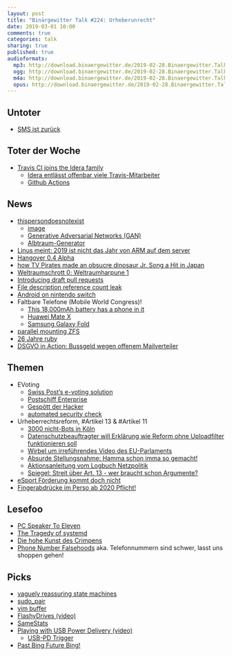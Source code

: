 ```yaml
---
layout: post
title: "Binärgewitter Talk #224: Urheberunrecht"
date: 2019-03-01 10:00
comments: true
categories: talk
sharing: true
published: true
audioformats:
  mp3: http://download.binaergewitter.de/2019-02-28.Binaergewitter.Talk.224.mp3
  ogg: http://download.binaergewitter.de/2019-02-28.Binaergewitter.Talk.224.ogg
  m4a: http://download.binaergewitter.de/2019-02-28.Binaergewitter.Talk.224.m4a
  opus: http://download.binaergewitter.de/2019-02-28.Binaergewitter.Talk.224.opus
---
```


## Untoter
- [SMS ist zurück]( https://www.theregister.co.uk/2019/02/20/sms_lives_omg/ )

## Toter der Woche
- [Travis CI joins the Idera family]( https://blog.travis-ci.com/2019-01-23-travis-ci-joins-idera-inc )
  * [Idera entlässt offenbar viele Travis-Mitarbeiter]( 
https://www.heise.de/developer/meldung/Folge-der-Uebernahme-Idera-entlaesst-offenbar-viele-Travis-Mitarbeiter-4315673.html )
  * [Github Actions]( https://github.com/features/actions )


## News
- [thispersondoesnotexist]( https://thispersondoesnotexist.com/ )
  * [image]( https://thispersondoesnotexist.com/image )
  * [Generative Adversarial Networks (GAN)]( https://www.lyrn.ai/2018/12/26/a-style-based-generator-architecture-for-generative-adversarial-networks/ )
  * [Albtraum-Generator]( http://i.imgur.com/Xr9x6hz.png )
- [Linus meint: 2019 ist nicht das Jahr von ARM auf dem server]( https://www.realworldtech.com/forum/?threadid=183440&curpostid=183486 )
- [Hangover 0.4 Alpha]( https://www.phoronix.com/scan.php?page=news_item&px=Hangover-0.4-Alpha-Released )
- [how TV Pirates made an obsucre dinosaur Jr. Song a Hit in Japan]( https://gizmodo.com/how-tv-pirates-accidentally-pushed-a-25-year-old-indie-1832532538 )
- [Weltraumschrott 0; Weltraumharpune 1]( https://www.heise.de/newsticker/meldung/Weltraumschrott-mit-Harpune-eingefangen-4311226.html )
- [Introducing draft pull requests]( https://github.blog/2019-02-14-introducing-draft-pull-requests/ )
- [File description reference count leak]( https://marc.info/?l=freebsd-announce&m=154939484927658&w=2 )
- [Android on nintendo switch]( https://gitlab.com/ByLaws/android_device_nintendo_switch )
- Faltbare Telefone (Mobile World Congress)!
  * [This 18,000mAh battery has a phone in it]( 
https://www.theverge.com/circuitbreaker/2019/2/26/18241117/energizer-power-max-p18k-pop-huge-battery-phone-mwc-2019 )
  * [Huawei Mate X]( https://www.heise.de/newsticker/meldung/Huawei-Mate-X-Mit-faltbarem-Display-und-schnellem-5G-4316940.html )
  * [Samsung Galaxy Fold]( https://www.samsung.com/global/galaxy/galaxy-fold/ )
- [parallel mounting ZFS]( https://svnweb.freebsd.org/base?view=revision&revision=344569 )
- [26 Jahre ruby]( https://twitter.com/yukihiro_matz/status/1099610608360550400 )
- [DSGVO in Action: Bussgeld wegen offenem Mailverteiler]( https://www.golem.de/news/datenschutz-hohes-bussgeld-wegen-offenem-mail-verteiler-1902-139399.html ) 

## Themen
- EVoting 
  * [Swiss Post’s e-voting solution]( https://www.post.ch/en/business/a-z-of-subjects/industry-solutions/swiss-post-e-voting )
  * [Postschiff Enterprise]( https://www.republik.ch/2019/02/15/postschiff-enterprise )
  * [Gespött der Hacker]( https://www.watson.ch/digital/post/286922616-die-post-laesst-ihr-e-voting-system-hacken-und-macht-sich-zum-gespoett-der-hacker )
  * [automated security check]( https://twitter.com/alexis_roussel/status/1097926306749132800 )
- Urheberrechtsreform, #Artikel 13 & #Artikel 11
  * [3000 nicht-Bots in Köln]( https://www.heise.de/newsticker/meldung/Dieser-Bot-geht-waehlen-3000-demonstrieren-in-Koeln-gegen-Urheberrechtsreform-4316858.html 
)
  * [Datenschutzbeauftragter will Erklärung wie Reform ohne Uploadfilter funktionieren soll]( 
https://www.heise.de/newsticker/meldung/EU-Copyright-Reform-Artikel-13-ohne-Upload-Filter-Datenschutzbeauftragter-will-Erklaerung-4320915.html )
  * [Wirbel um irreführendes Video des EU-Parlaments](https://www.heise.de/newsticker/meldung/Upload-Filter-und-Artikel-13-Wirbel-um-irrefuehrendes-Video-des-EU-Parlaments-4323610.html)
  * [Absurde Stellungsnahme: Hamma schon imma so gemacht!]( https://twitter.com/Senficon/status/1101216213324185604 )
  * [Aktionsanleitung vom Logbuch Netzpolitik]( https://logbuch-netzpolitik.de/lnp288-wir-nennen-namen )
  * [Spiegel: Streit über Art. 13 - wer braucht schon Argumente?]( 
http://www.spiegel.de/netzwelt/netzpolitik/streit-ueber-artikel-13-wer-braucht-schon-argumente-a-1255608.html )
- [eSport Förderung kommt doch nicht]( https://www.piratenpartei.de/2019/02/24/regierung-versagt-bei-esport-foerderung/ )  
- [Fingerabdrücke im Perso ab 2020 Pflicht!]( https://www.anwalt.de/rechtstipps/eu-verordnung-personalausweis-mit-fingerabdruck-wird-pflicht-ab_153125.html )  

## Lesefoo
- [PC Speaker To Eleven]( https://habr.com/en/post/439192/ )
- [The Tragedy of systemd]( https://www.youtube.com/watch?v=o_AIw9bGogo )
- [Die hohe Kunst des Crimpens]( http://tech.mattmillman.com/info/crimpconnectors/ )
- [Phone Number Falsehoods]( https://github.com/googlei18n/libphonenumber/blob/master/FALSEHOODS.md ) aka. Telefonnummern sind schwer, lasst uns shoppen gehen!

## Picks
- [vaguely reassuring state machines]( https://twitter.com/happyautomata )
- [sudo_pair]( https://github.com/square/sudo_pair/tree/master/sudo_pair )
- [vim buffer]( http://blog.obligd.com/posts/bd-bn-bp-ls-w-e-and-me.html )
- [FlashyDrives (video)]( https://www.youtube.com/watch?v=Q0Xu3GvGk4M )
- [SameStats]( https://www.autodeskresearch.com/publications/samestats )
- [Playing with USB Power Delivery (video)]( https://www.youtube.com/watch?v=G8Tfdbmb7L8 )
  - [USB-PD Trigger]( https://www.aliexpress.com/item/Type-C-USB-C-PD2-0-3-0-TO-DC-USB-decoy-fast-charge-trigger-Poll/32969919810.html )
- [Past Bing Future Bing!]( https://www.kickstarter.com/projects/highfivespaceship/past-bing-future-bing )


